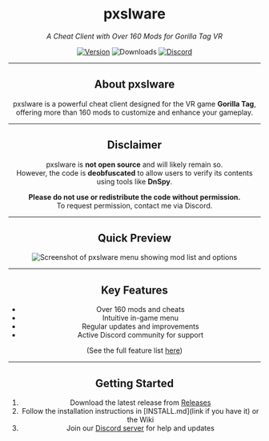 <div align="center">

# pxslware

*A Cheat Client with Over 160 Mods for Gorilla Tag VR*

[![Version](https://img.shields.io/github/v/release/PxslGames/pxslware?display_name=release&style=for-the-badge&label=Version&color=%238400ff)](https://github.com/PxslGames/pxslware/releases)
![Downloads](https://img.shields.io/github/downloads/PxslGames/pxslware/total?style=for-the-badge&color=%238400ff&cacheBust=1)
[![Discord](https://img.shields.io/discord/1358840188469772581?style=for-the-badge&color=%238400ff)](https://discord.gg/9QDjPsE7bQ)

---

## About pxslware

pxslware is a powerful cheat client designed for the VR game **Gorilla Tag**, offering more than 160 mods to customize and enhance your gameplay.

---

## Disclaimer

pxslware is **not open source** and will likely remain so.  
However, the code is **deobfuscated** to allow users to verify its contents using tools like **DnSpy**.  

**Please do not use or redistribute the code without permission.**  
To request permission, contact me via Discord.

---

## Quick Preview

![Screenshot of pxslware menu showing mod list and options](https://github.com/user-attachments/assets/3831334a-3a46-49d3-bf7d-87e1f4c1ac08)

---

## Key Features

- Over 160 mods and cheats  
- Intuitive in-game menu  
- Regular updates and improvements  
- Active Discord community for support

(See the full feature list [here](https://github.com/PxslGames/pxslware/blob/main/FEATURES.md))

---

## Getting Started

1. Download the latest release from [Releases](https://github.com/PxslGames/pxslware/releases)  
2. Follow the installation instructions in [INSTALL.md](link if you have it) or the Wiki  
3. Join our [Discord server](https://discord.gg/9QDjPsE7bQ) for help and updates  

</div>
